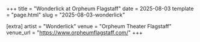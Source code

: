 +++
title = "Wonderlick at Orpheum Flagstaff"
date = 2025-08-03
template = "page.html"
slug = "2025-08-03-wonderlick"

[extra]
artist = "Wonderlick"
venue = "Orpheum Theater Flagstaff"
venue_url = "https://www.orpheumflagstaff.com/"
+++

